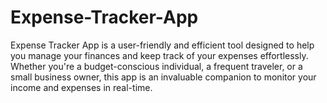 # Expense-Tracker-App
Expense Tracker App is a user-friendly and efficient tool designed to help you manage your finances and keep track of your expenses effortlessly. Whether you're a budget-conscious individual, a frequent traveler, or a small business owner, this app is an invaluable companion to monitor your income and expenses in real-time.
